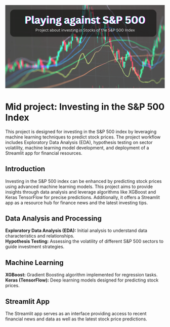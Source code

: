 ![Alt text](https://github.com/jan463/mid_project/blob/main/app/titlepage.png)

# Mid project: Investing in the S&P 500 Index
This project is designed for investing in the S&P 500 index by leveraging machine learning techniques to predict stock prices. The project workflow includes Exploratory Data Analysis (EDA), hypothesis testing on sector volatility, machine learning model development, and deployment of a Streamlit app for financial resources.

## Introduction
Investing in the S&P 500 index can be enhanced by predicting stock prices using advanced machine learning models. This project aims to provide insights through data analysis and leverage algorithms like XGBoost and Keras TensorFlow for precise predictions. Additionally, it offers a Streamlit app as a resource hub for finance news and the latest investing tips.

## Data Analysis and Processing
**Exploratory Data Analysis (EDA):** Initial analysis to understand data characteristics and relationships.  
**Hypothesis Testing:** Assessing the volatility of different S&P 500 sectors to guide investment strategies.

## Machine Learning
**XGBoost:** Gradient Boosting algorithm implemented for regression tasks.  
**Keras (TensorFlow):** Deep learning models designed for predicting stock prices.

## Streamlit App
The Streamlit app serves as an interface providing access to recent financial news and data as well as the latest stock price predictions.

